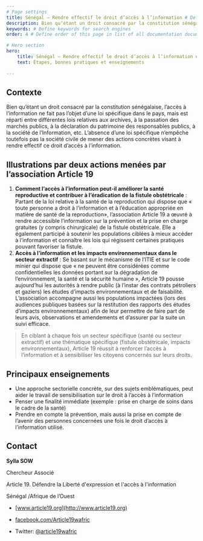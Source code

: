 ```yaml
---
# Page settings
title: Sénégal — Rendre effectif le droit d’accès à l’information # Define a title of your page
description: Bien qu’étant un droit consacré par la constitution sénégalaise, l’accès à l’information ne fait pas l’objet d’une loi spécifique dans le pays. # Define a description of your page
keywords: # Define keywords for search engines
order: 4 # Define order of this page in list of all documentation documents

# Hero section
hero:
    title: Sénégal — Rendre effectif le droit d’accès à l’information en l’absence d’une loi spécifique
    text: Étapes, bonnes pratiques et enseignements
    
---
```


## Contexte

Bien qu’étant un droit consacré par la constitution sénégalaise, l’accès à l’information ne fait pas l’objet d’une loi spécifique dans le pays, mais est réparti entre différentes lois relatives aux archives, à la passation des marchés publics, à la déclaration du patrimoine des responsables publics, à la société de l’Information, etc. L’absence d’une loi spécifique n’empêche toutefois pas la société civile de mener des actions concrètes visant à rendre effectif ce droit d’accès à l’information.

## Illustrations par deux actions menées par l’association Article 19 

 1. **Comment l’accès à l’information peut-il améliorer la santé reproductive  et contribuer à l’éradication de la fistule obstétricale** : Partant de la loi relative à la santé de la reproduction qui dispose que « toute personne a droit à l’information et à l’éducation appropriée en matière de santé de la reproduction», l’association Article 19 a œuvré à rendre accessible l’information sur la prévention et la prise en charge gratuites (y compris chirurgicale) de la fistule obstétricale. Elle a également participé à soutenir les populations ciblées à mieux accéder à l’information et connaître les lois qui régissent certaines pratiques pouvant favoriser la fistule.
 2. **Accès à l’information et les impacts environnementaux dans le secteur extractif** : Se basant sur le mécanisme de l’ITIE et sur le code minier qui dispose que « ne peuvent être considérées comme confidentielles les données portant sur la dégradation de l’environnement, la santé et la sécurité humaine », Article 19 pousse aujourd’hui les autorités à rendre public (à l’instar des contrats pétroliers et gaziers) les études d’impacts environnementaux et de faisabilité. L’association accompagne aussi les populations impactées (lors des audiences publiques basées sur la restitution des rapports des études d’impacts environnementaux) afin de leur permettre de faire part de leurs avis, observations et amendements et d’assurer par la suite un suivi efficace.

> En ciblant à chaque fois un secteur spécifique (santé ou secteur extractif) et une thématique spécifique (fistule obstétricale, impacts environnementaux), Article 19 réussit à renforcer l’accès à l’information et à sensibiliser les citoyens concernés sur leurs droits.

## Principaux enseignements   

* Une approche sectorielle concrète, sur des sujets emblématiques, peut aider le travail de sensibilisation sur le droit à l’accès à l’information
* Penser une finalité immédiate (exemple : prise en charge de soins dans le cadre de la santé) 
* Prendre en compte la prévention, mais aussi la prise en compte de l’avenir des personnes concernées une fois le droit d’accès à l’information utilisé.

## Contact

**Sylla SOW**

Chercheur Associé

Article 19. Défendre la Liberté d'expression et l'accès à l'information

Sénégal /Afrique de l’Ouest

- [www.article19.org](http://www.article19.org)

- [facebook.com/Article19wafric](https://www.facebook.com/Article19wafric)

- Twitter: [@article19wafric](https://twitter.com/article19wafric?lang=fr)
